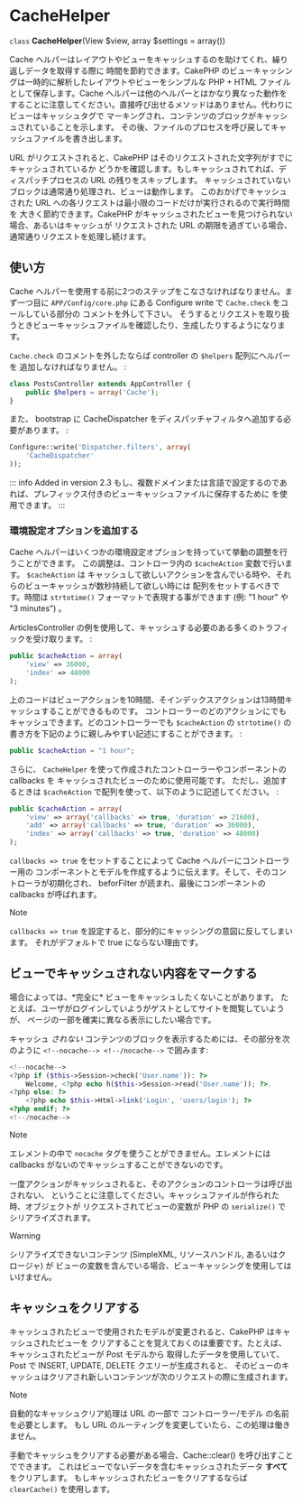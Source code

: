 # CacheHelper

`class` **CacheHelper**(View $view, array $settings = array())

Cache ヘルパーはレイアウトやビューをキャッシュするのを助けてくれ、繰り返しデータを取得する際に
時間を節約できます。CakePHP のビューキャッシングは一時的に解析したレイアウトやビューをシンプルな
PHP + HTML ファイルとして保存します。Cache ヘルパーは他のヘルパーとはかなり異なった動作を
することに注意してください。直接呼び出せるメソッドはありません。代わりにビューはキャッシュタグで
マーキングされ、コンテンツのブロックがキャッシュされていることを示します。
その後、ファイルのプロセスを呼び戻してキャッシュファイルを書き出します。

URL がリクエストされると、CakePHP はそのリクエストされた文字列がすでにキャッシュされているか
どうかを確認します。もしキャッシュされてれば、ディスパッチプロセスの URL の残りをスキップします。
キャッシュされていないブロックは通常通り処理され、ビューは動作します。
このおかげでキャッシュされた URL への各リクエストは最小限のコードだけが実行されるので実行時間を
大きく節約できます。CakePHP がキャッシュされたビューを見つけられない場合、あるいはキャッシュが
リクエストされた URL の期限を過ぎている場合、通常通りリクエストを処理し続けます。

## 使い方

Cache ヘルパーを使用する前に2つのステップをこなさなければなりません。まず一つ目に
`APP/Config/core.php` にある Configure write で `Cache.check` をコールしている部分の
コメントを外して下さい。
そうするとリクエストを取り扱うときビューキャッシュファイルを確認したり、生成したりするようになります。

`Cache.check` のコメントを外したならば controller の `$helpers` 配列にヘルパーを
追加しなければなりません。 :

``` php
class PostsController extends AppController {
    public $helpers = array('Cache');
}
```

また、 bootstrap に CacheDispatcher をディスパッチャフィルタへ追加する必要があります。 :

``` php
Configure::write('Dispatcher.filters', array(
    'CacheDispatcher'
));
```

::: info Added in version 2.3
もし、複数ドメインまたは言語で設定するのであれば、プレフィックス付きのビューキャッシュファイルに保存するために  を使用できます。
:::

### 環境設定オプションを追加する

Cache ヘルパーはいくつかの環境設定オプションを持っていて挙動の調整を行うことができます。
この調整は、コントローラ内の `$cacheAction` 変数で行います。 `$cacheAction` は
キャッシュして欲しいアクションを含んでいる時や、それらのビューキャッシュが数秒持続して欲しい時には
配列をセットするべきです。時間は `strtotime()` フォーマットで表現する事ができます (例: "1 hour" や
"3 minutes") 。

ArticlesController の例を使用して、キャッシュする必要のある多くのトラフィックを受け取ります。 :

``` php
public $cacheAction = array(
    'view' => 36000,
    'index' => 48000
);
```

上のコードはビューアクションを10時間、そインデックスアクションは13時間キャッシュすることができるものです。
コントローラーのどのアクションにでもキャッシュできます。どのコントローラーでも `$cacheAction` の
`strtotime()` の書き方を下記のように親しみやすい記述にすることができます。 :

``` php
public $cacheAction = "1 hour";
```

さらに、 `CacheHelper` を使って作成されたコントローラーやコンポーネントの callbacks を
キャッシュされたビューのために使用可能です。
ただし、追加するときは `$cacheAction` で配列を使って、以下のように記述してください。 :

``` php
public $cacheAction = array(
    'view' => array('callbacks' => true, 'duration' => 21600),
    'add' => array('callbacks' => true, 'duration' => 36000),
    'index' => array('callbacks' => true, 'duration' => 48000)
);
```

`callbacks => true` をセットすることによって Cache ヘルパーにコントローラー用の
コンポーネントとモデルを作成するように伝えます。そして、そのコントローラが初期化され、
beforFilter が読まれ、最後にコンポーネントの callbacks が呼ばれます。

> [!NOTE]
> `callbacks => true` を設定すると、部分的にキャッシングの意図に反してしまいます。
> それがデフォルトで true にならない理由です。

## ビューでキャッシュされない内容をマークする

場合によっては、\*完全に\* ビューをキャッシュしたくないことがあります。
たとえば、ユーザがログインしていようがゲストとしてサイトを閲覧していようが、
ページの一部を確実に異なる表示にしたい場合です。

キャッシュ *されない* コンテンツのブロックを表示するためには、その部分を次のように
`<!--nocache--> <!--/nocache-->` で囲みます:

``` php
<!--nocache-->
<?php if ($this->Session->check('User.name')): ?>
    Welcome, <?php echo h($this->Session->read('User.name')); ?>.
<?php else: ?>
    <?php echo $this->Html->link('Login', 'users/login'); ?>
<?php endif; ?>
<!--/nocache-->
```

> [!NOTE]
> エレメントの中で `nocache` タグを使うことができません。エレメントには
> callbacks がないのでキャッシュすることができないのです。

一度アクションがキャッシュされると、そのアクションのコントローラは呼び出されない、
ということに注意してください。キャッシュファイルが作られた時、オブジェクトが
リクエストされてビューの変数が PHP の `serialize()` でシリアライズされます。

> [!WARNING]
> シリアライズできないコンテンツ (SimpleXML, リソースハンドル, あるいはクロージャ) が
> ビューの変数を含んでいる場合、ビューキャッシングを使用してはいけません。

## キャッシュをクリアする

キャッシュされたビューで使用されたモデルが変更されると、CakePHP はキャッシュされたビューを
クリアすることを覚えておくのは重要です。たとえば、キャッシュされたビューが Post モデルから
取得したデータを使用していて、Post で INSERT, UPDATE, DELETE クエリーが生成されると、
そのビューのキャッシュはクリアされ新しいコンテンツが次のリクエストの際に生成されます。

> [!NOTE]
> 自動的なキャッシュクリア処理は URL の一部で コントローラー/モデル の名前を必要とします。
> もし URL のルーティングを変更していたら、この処理は働きません。

手動でキャッシュをクリアする必要がある場合、Cache::clear() を呼び出すことでできます。
これはビューでないデータを含むキャッシュされたデータ **すべて** をクリアします。
もしキャッシュされたビューをクリアするならば `clearCache()` を使用します。
